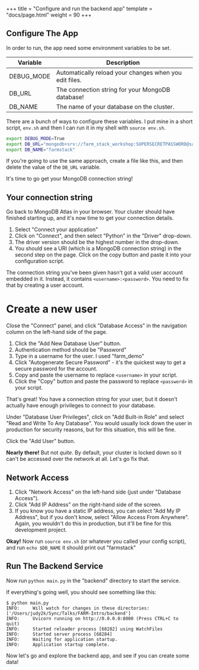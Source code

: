+++
title = "Configure and run the backend app"
template = "docs/page.html"
weight = 90
+++

## Configure The App

In order to run, the app need some environment variables to be set.

| Variable      | Description |
| ----------- | ----------- |
| DEBUG_MODE      | Automatically reload your changes when you edit files.       |
| DB_URL | The connection string for your MongoDB database! |
| DB_NAME | The name of your database on the cluster. |

There are a bunch of ways to configure these variables. 
I put mine in a short script, `env.sh` and then I can run it in my shell with `source env.sh`.

```bash
export DEBUG_MODE=True
export DB_URL="mongodb+srv://farm_stack_workshop:SUPERSECRETPASSWORD@sandbox.sqp1k.mongodb.net/?retryWrites=true&w=majority"
export DB_NAME="farmstack"
```

If you're going to use the same approach,
create a file like this,
and then delete the value of the `DB_URL` variable.

It's time to go get your MongoDB connection string!

## Your connection string

Go back to MongoDB Atlas in your browser.
Your cluster should have finished starting up,
and it's now time to get your connection details.

1. Select "Connect your application"
2. Click on "Connect", and then select "Python" in the "Driver" drop-down.
3. The driver version should be the highest number in the drop-down.
4. You should see a URI (which is a MongoDB connection string) in the second step on the page.
   Click on the copy button and paste it into your configuration script.

The connection string you've been given hasn't got a valid user account embedded in it.
Instead, it contains `<username>:<password>`. 
You need to fix that by creating a user account.

# Create a new user

Close the "Connect" panel,
and click "Database Access" in the navigation column on the left-hand side of the page.

1. Click the "Add New Database User" button.
2. Authentication method should be "Password"
3. Type in a username for the user. I used "farm_demo"
4. Click "Autogenerate Secure Password" - it's the quickest way to get a secure password for the account.
5. Copy and paste the username to replace `<username>` in your script.
6. Click the "Copy" button and paste the password to replace `<password>` in your script.

That's great! You have a connection string for your user, but it doesn't actually have enough privileges to connect to your database.

Under "Database User Privileges", click on "Add Built-in Role" and select "Read and Write To Any Database".
You would usually lock down the user in production for security reasons,
but for this situation, this will be fine.

Click the "Add User" button.

**Nearly there!** But not _quite_. By default, your cluster is locked down so it can't be accessed over the network at all. Let's go fix that.

## Network Access

1. Click "Network Access" on the left-hand side (just under "Database Access").
2. Click "Add IP Address" on the right-hand side of the screen.
3. If you know you have a static IP address, you can select "Add My IP Address",
   but if you don't know, select "Allow Access From Anywhere".
   Again, you wouldn't do this in production,
   but it'll be fine for this development project.

**Okay!** Now run `source env.sh` (or whatever you called your config script), and run `echo $DB_NAME` it should print out "farmstack"

## Run The Backend Service

Now run `python main.py` in the "backend" directory to start the service.

If everything's going well, you should see something like this:

```
$ python main.py
INFO:     Will watch for changes in these directories: ['/Users/judy2k/Sync/Talks/FARM-Intro/backend']
INFO:     Uvicorn running on http://0.0.0.0:8000 (Press CTRL+C to quit)
INFO:     Started reloader process [68282] using WatchFiles
INFO:     Started server process [68284]
INFO:     Waiting for application startup.
INFO:     Application startup complete.
```

Now let's go and explore the backend app,
and see if you can create some data!